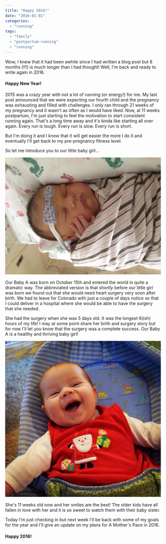 ```yaml
---
title: "Happy 2016!"
date: "2016-01-01"
categories: 
  - "running"
tags: 
  - "family"
  - "postpartum-running"
  - "running"
---
```


Wow, I knew that it had been awhile since I had written a blog post but 8 months (!!!) is much longer than I had thought! Well, I'm back and ready to write again in 2016.

#### Happy New Year!

2015 was a crazy year with not a lot of running (or energy!) for me. My last post announced that we were expecting our fourth child and the pregnancy was exhausting and filled with challenges. I only ran through 21 weeks of my pregnancy and it wasn't as often as I would have liked. Now, at 11 weeks postpartum, I'm just starting to feel the motivation to start consistent running again. That's a long time away and it's kinda like starting all over again. Every run is tough. Every run is slow. Every run is short.

But I'm doing it and I know that it will get easier the more I do it and eventually I'll get back to my pre-pregnancy fitness level.

So let me introduce you to our little baby girl...

![Baby A | A Mother's Pace](images/IMG_5391-e1451599929944-1024x768.jpg)

Our Baby A was born on October 15th and entered the world in quite a dramatic way. The abbreviated version is that shortly before our little girl was born we found out that she would need heart surgery very soon after birth. We had to leave for Colorado with just a couple of days notice so that I could deliver in a hospital where she would be able to have the surgery that she needed.

She had the surgery when she was 5 days old. It was the longest 6(ish) hours of my life! I may at some point share her birth and surgery story but for now I'll let you know that the surgery was a complete success. Our Baby A is a healthy and thriving baby girl!

![Baby A | A Mother's Pace](images/IMG_6091-1024x1024.jpg)

She's 11 weeks old now and her smiles are the best! The older kids have all fallen in love with her and it is so sweet to watch them with their baby sister.

Today I'm just checking in but next week I'll be back with some of my goals for the year and I'll give an update on my plans for A Mother's Pace in 2016.

#### Happy 2016!

